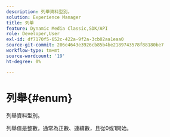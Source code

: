 ```yaml
---
description: 列舉資料型別。
solution: Experience Manager
title: 列舉
feature: Dynamic Media Classic,SDK/API
role: Developer,User
exl-id: df7170f5-652c-422a-9f2a-3cb02aa1eaa0
source-git-commit: 206e4643e3926cb85b4be2189743578f88180be7
workflow-type: tm+mt
source-wordcount: '19'
ht-degree: 0%

---
```


# 列舉{#enum}

列舉資料型別。

列舉值是整數，通常為正數、連續數，且從0或1開始。
